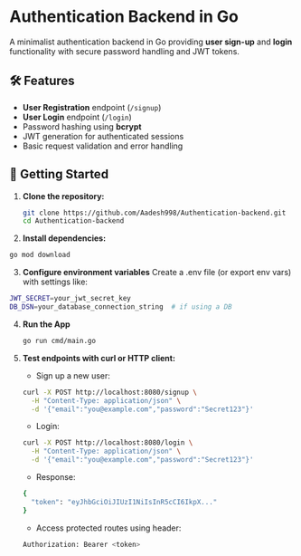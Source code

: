 # Authentication Backend in Go

A minimalist authentication backend in Go providing **user sign-up** and **login** functionality with secure password handling and JWT tokens.

## 🛠️ Features

- **User Registration** endpoint (`/signup`)
- **User Login** endpoint (`/login`)
- Password hashing using **bcrypt**
- JWT generation for authenticated sessions
- Basic request validation and error handling

## 🚀 Getting Started

1. **Clone the repository:**
   ```bash
   git clone https://github.com/Aadesh998/Authentication-backend.git
   cd Authentication-backend
   
2. **Install dependencies:**
  ```bash
  go mod download
```

3. **Configure environment variables**
Create a .env file (or export env vars) with settings like:
  ```bash
  JWT_SECRET=your_jwt_secret_key
  DB_DSN=your_database_connection_string  # if using a DB
  ```

4. **Run the App**
   ```bash
   go run cmd/main.go
   ```

5. **Test endpoints with curl or HTTP client:**
   * Sign up a new user:
    ```bash
    curl -X POST http://localhost:8080/signup \
      -H "Content-Type: application/json" \
      -d '{"email":"you@example.com","password":"Secret123"}'
    ```
   * Login:
    ```bash
    curl -X POST http://localhost:8080/login \
      -H "Content-Type: application/json" \
      -d '{"email":"you@example.com","password":"Secret123"}'
    ```
   * Response:
    ```bash
    {
      "token": "eyJhbGciOiJIUzI1NiIsInR5cCI6IkpX..."
    }
    ```
   * Access protected routes using header:
    ```bash
    Authorization: Bearer <token>
    ```
